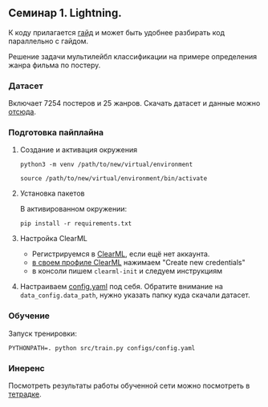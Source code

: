 ## Семинар 1. Lightning.

К коду прилагается [гайд](https://cvr-aug23.pages.deepschool.ru/lectures/lightning/lightning.html) и может быть
удобнее разбирать код параллельно с гайдом.

Решение задачи мультилейбл классификации на примере определения жанра фильма по постеру.


### Датасет

Включает 7254 постеров и 25 жанров.
Скачать датасет и данные можно [отсюда](https://drive.google.com/file/d/1xiNgtQoOmwEZDkmCGvB7EsezU3kgtLpq/view?usp=sharing).

### Подготовка пайплайна

1. Создание и активация окружения
    ```
    python3 -m venv /path/to/new/virtual/environment
    ```
    ```
    source /path/to/new/virtual/environment/bin/activate
    ```

2. Установка пакетов

    В активированном окружении:
    ```
    pip install -r requirements.txt
    ```

3. Настройка ClearML
   - Регистрируемся в [ClearML](https://app.community.clear.ml/), если ещё нет аккаунта.
   - [в своем профиле ClearML](https://app.community.clear.ml/profile) нажимаем "Create new credentials"
   - в консоли пишем `clearml-init` и следуем инструкциям

4. Настраиваем [config.yaml](configs/config.yaml) под себя.
Обратите внимание на `data_config.data_path`, нужно указать папку куда скачали датасет.

### Обучение

Запуск тренировки:

```
PYTHONPATH=. python src/train.py configs/config.yaml
```

### Инеренс

Посмотреть результаты работы обученной сети можно посмотреть в [тетрадке](notebooks/inference.ipynb).